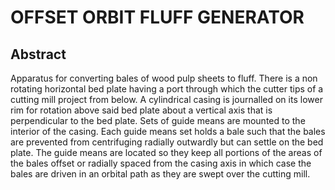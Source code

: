 # OFFSET ORBIT FLUFF GENERATOR

## Abstract
Apparatus for converting bales of wood pulp sheets to fluff. There is a non rotating horizontal bed plate having a port through which the cutter tips of a cutting mill project from below. A cylindrical casing is journalled on its lower rim for rotation above said bed plate about a vertical axis that is perpendicular to the bed plate. Sets of guide means are mounted to the interior of the casing. Each guide means set holds a bale such that the bales are prevented from centrifuging radially outwardly but can settle on the bed plate. The guide means are located so they keep all portions of the areas of the bales offset or radially spaced from the casing axis in which case the bales are driven in an orbital path as they are swept over the cutting mill.